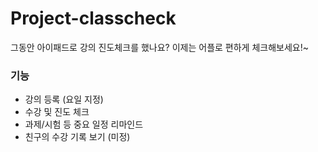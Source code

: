 # Project-classcheck
그동안 아이패드로 강의 진도체크를 했나요?
이제는 어플로 편하게 체크해보세요!~

### 기능
- 강의 등록 (요일 지정)
- 수강 및 진도 체크
- 과제/시험 등 중요 일정 리마인드
- 친구의 수강 기록 보기 (미정)
